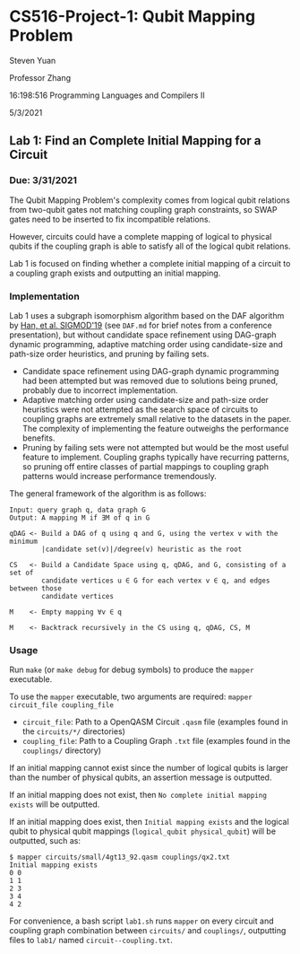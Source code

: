 # CS516-Project-1: Qubit Mapping Problem

Steven Yuan

Professor Zhang

16:198:516 Programming Languages and Compilers II

5/3/2021

## Lab 1: Find an Complete Initial Mapping for a Circuit

### Due: 3/31/2021

The Qubit Mapping Problem's complexity comes from logical qubit relations from two-qubit gates not matching coupling graph constraints, so SWAP gates need to be inserted to fix incompatible relations.

However, circuits could have a complete mapping of logical to physical qubits if the coupling graph is able to satisfy all of the logical qubit relations.

Lab 1 is focused on finding whether a complete initial mapping of a circuit to a coupling graph exists and outputting an initial mapping.

### Implementation

Lab 1 uses a subgraph isomorphism algorithm based on the DAF algorithm by [Han, et al. SIGMOD'19](https://dl.acm.org/doi/10.1145/3299869.3319880) (see `DAF.md` for brief notes from a conference presentation), but without candidate space refinement using DAG-graph dynamic programming, adaptive matching order using candidate-size and path-size order heuristics, and pruning by failing sets.

- Candidate space refinement using DAG-graph dynamic programming had been attempted but was removed due to solutions being pruned, probably due to incorrect implementation.
- Adaptive matching order using candidate-size and path-size order heuristics were not attempted as the search space of circuits to coupling graphs are extremely small relative to the datasets in the paper. The complexity of implementing the feature outweighs the performance benefits.
- Pruning by failing sets were not attempted but would be the most useful feature to implement. Coupling graphs typically have recurring patterns, so pruning off entire classes of partial mappings to coupling graph patterns would increase performance tremendously.

The general framework of the algorithm is as follows:

```text
Input: query graph q, data graph G
Output: A mapping M if ∃M of q in G

qDAG <- Build a DAG of q using q and G, using the vertex v with the minimum
        |candidate set(v)|/degree(v) heuristic as the root

CS   <- Build a Candidate Space using q, qDAG, and G, consisting of a set of
        candidate vertices u ∈ G for each vertex v ∈ q, and edges between those
        candidate vertices

M    <- Empty mapping ∀v ∈ q

M    <- Backtrack recursively in the CS using q, qDAG, CS, M
```

### Usage

Run `make` (or `make debug` for debug symbols) to produce the `mapper` executable.

To use the `mapper` executable, two arguments are required: `mapper circuit_file coupling_file`

- `circuit_file`: Path to a OpenQASM Circuit `.qasm` file (examples found in the `circuits/*/` directories)
- `coupling_file`: Path to a Coupling Graph `.txt` file (examples found in the `couplings/` directory)

If an initial mapping cannot exist since the number of logical qubits is larger than the number of physical qubits, an assertion message is outputted.

If an initial mapping does not exist, then `No complete initial mapping exists` will be outputted.

If an initial mapping does exist, then `Initial mapping exists` and the logical qubit to physical qubit mappings (`logical_qubit physical_qubit`) will be outputted, such as:

```text
$ mapper circuits/small/4gt13_92.qasm couplings/qx2.txt
Initial mapping exists
0 0
1 1
2 3
3 4
4 2
```

For convenience, a bash script `lab1.sh` runs `mapper` on every circuit and coupling graph combination between `circuits/` and `couplings/`, outputting files to `lab1/` named `circuit--coupling.txt`.
